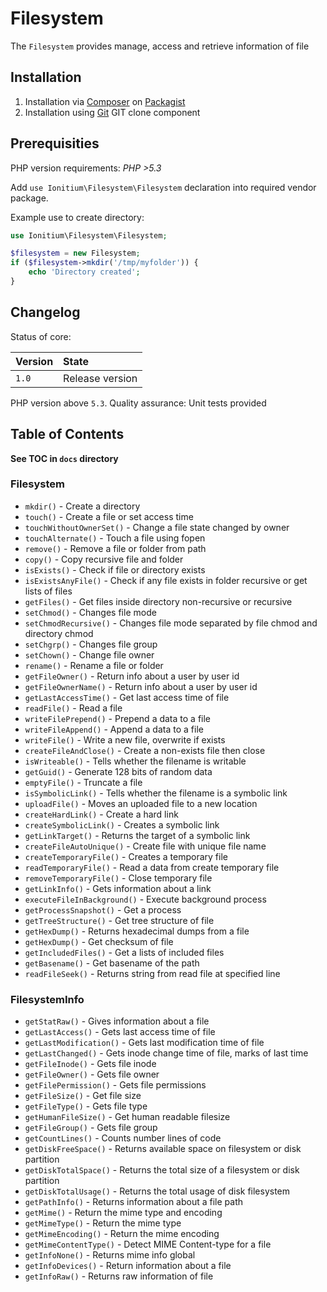 # Filesystem

The `Filesystem` provides manage, access and retrieve information of file

## Installation

1. Installation via [Composer](http://www.composer.org) on [Packagist](http://www.packagist.com)
2. Installation using [Git](http://www.github.com) GIT clone component

## Prerequisities

PHP version requirements: _PHP >5.3_

Add `use Ionitium\Filesystem\Filesystem` declaration into required vendor package.

Example use to create directory:

```php
use Ionitium\Filesystem\Filesystem;

$filesystem = new Filesystem;
if ($filesystem->mkdir('/tmp/myfolder')) {
    echo 'Directory created';
}
```

## Changelog

Status of core:

| Version       | State                |
| ------------- |:-------------------- |
| `1.0`         | Release version      |

PHP version above `5.3`.
Quality assurance: Unit tests provided

## Table of Contents

__See TOC in `docs` directory__

### Filesystem

* `mkdir()` - Create a directory
* `touch()` - Create a file or set access time
* `touchWithoutOwnerSet()` - Change a file state changed by owner
* `touchAlternate()` - Touch a file using fopen
* `remove()` - Remove a file or folder from path
* `copy()` - Copy recursive file and folder
* `isExists()` - Check if file or directory exists
* `isExistsAnyFile()` - Check if any file exists in folder recursive or get lists of files
* `getFiles()` - Get files inside directory non-recursive or recursive
* `setChmod()` - Changes file mode
* `setChmodRecursive()` - Changes file mode separated by file chmod and directory chmod
* `setChgrp()` - Changes file group
* `setChown()` - Change file owner
* `rename()` - Rename a file or folder
* `getFileOwner()` - Return info about a user by user id
* `getFileOwnerName()` - Return info about a user by user id
* `getLastAccessTime()` - Get last access time of file
* `readFile()` - Read a file
* `writeFilePrepend()` - Prepend a data to a file
* `writeFileAppend()` - Append a data to a file
* `writeFile()` - Write a new file, overwrite if exists
* `createFileAndClose()` - Create a non-exists file then close
* `isWriteable()` - Tells whether the filename is writable
* `getGuid()` - Generate 128 bits of random data
* `emptyFile()` - Truncate a file
* `isSymbolicLink()` - Tells whether the filename is a symbolic link
* `uploadFile()` - Moves an uploaded file to a new location
* `createHardLink()` - Create a hard link
* `createSymbolicLink()` - Creates a symbolic link
* `getLinkTarget()` - Returns the target of a symbolic link
* `createFileAutoUnique()` - Create file with unique file name
* `createTemporaryFile()` - Creates a temporary file
* `readTemporaryFile()` - Read a data from create temporary file
* `removeTemporaryFile()` - Close temporary file
* `getLinkInfo()` - Gets information about a link
* `executeFileInBackground()` - Execute background process
* `getProcessSnapshot()` - Get a process
* `getTreeStructure()` - Get tree structure of file
* `getHexDump()` - Returns hexadecimal dumps from a file
* `getHexDump()` - Get checksum of file
* `getIncludedFiles()` - Get a lists of included files
* `getBasename()` - Get basename of the path
* `readFileSeek()` - Returns string from read file at specified line

### FilesystemInfo

* `getStatRaw()` - Gives information about a file
* `getLastAccess()` - Gets last access time of file
* `getLastModification()` - Gets last modification time of file
* `getLastChanged()` - Gets inode change time of file, marks of last time
* `getFileInode()` - Gets file inode
* `getFileOwner()` - Gets file owner
* `getFilePermission()` - Gets file permissions
* `getFileSize()` - Get file size
* `getFileType()` - Gets file type
* `getHumanFileSize()` - Get human readable filesize
* `getFileGroup()` - Gets file group
* `getCountLines()` - Counts number lines of code
* `getDiskFreeSpace()` - Returns available space on filesystem or disk partition
* `getDiskTotalSpace()` - Returns the total size of a filesystem or disk partition
* `getDiskTotalUsage()` - Returns the total usage of disk filesystem
* `getPathInfo()` - Returns information about a file path
* `getMime()` - Return the mime type and encoding
* `getMimeType()` - Return the mime type
* `getMimeEncoding()` - Return the mime encoding
* `getMimeContentType()` - Detect MIME Content-type for a file
* `getInfoNone()` - Returns mime info global
* `getInfoDevices()` - Return information about a file
* `getInfoRaw()` - Returns raw information of file